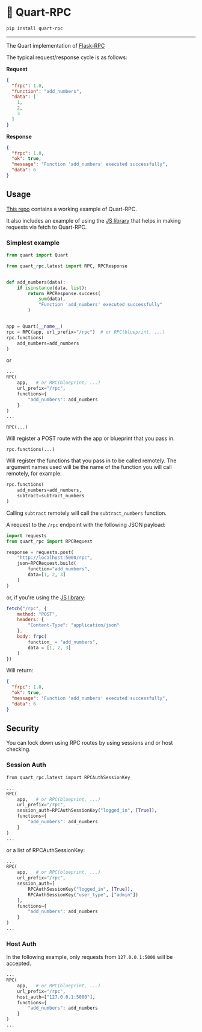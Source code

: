 # 📢 Quart-RPC

```bash
pip install quart-rpc
```

---

The Quart implementation of [Flask-RPC](https://github.com/CheeseCake87/flask-rpc)

The typical request/response cycle is as follows:

**Request**

```json
{
  "frpc": 1.0,
  "function": "add_numbers",
  "data": [
    1,
    2,
    3
  ]
}
```

**Response**

```json
{
  "frpc": 1.0,
  "ok": true,
  "message": "Function 'add_numbers' executed successfully",
  "data": 6
}
```

## Usage

[This repo](https://github.com/CheeseCake87/quart-rpc) contains a working example of Quart-RPC.

It also includes an example of using the [JS library](https://github.com/CheeseCake87/flask-rpc-js) that helps
in making requests via fetch to Quart-RPC.

### Simplest example

```python
from quart import Quart

from quart_rpc.latest import RPC, RPCResponse


def add_numbers(data):
    if isinstance(data, list):
        return RPCResponse.success(
            sum(data),
            "Function 'add_numbers' executed successfully"
        )


app = Quart(__name__)
rpc = RPC(app, url_prefix="/rpc")  # or RPC(blueprint, ...)
rpc.functions(
    add_numbers=add_numbers
)
```

or 

```python
...
RPC(
    app,   # or RPC(blueprint, ...)
    url_prefix="/rpc", 
    functions={
        "add_numbers": add_numbers
    }
)
...
```

`RPC(...)`

Will register a POST route with the app or blueprint that you pass in.

`rpc.functions(...)`

Will register the functions that you pass in to be called remotely.
The argument names used will be the name of the function you will call remotely, for example:

```python
rpc.functions(
    add_numbers=add_numbers,
    subtract=subtract_numbers
)
```

Calling `subtract` remotely will call the `subtract_numbers` function.

A request to the `/rpc` endpoint with the following JSON payload:

```python
import requests
from quart_rpc import RPCRequest

response = requests.post(
    "http://localhost:5000/rpc",
    json=RPCRequest.build(
        function="add_numbers",
        data=[1, 2, 3]
    )
)
```

or, if you're using the [JS library](https://github.com/CheeseCake87/flask-rpc-js):

```js
fetch("/rpc", {
    method: "POST",
    headers: {
        "Content-Type": "application/json"
    },
    body: frpc(
        function_ = "add_numbers",
        data = [1, 2, 3]
    )
})
```

Will return:

```json
{
  "frpc": 1.0,
  "ok": true,
  "message": "Function 'add_numbers' executed successfully",
  "data": 6
}
```

## Security

You can lock down using RPC routes by using sessions and or host checking.

### Session Auth

`from quart_rpc.latest import RPCAuthSessionKey`

```python
...
RPC(
    app,   # or RPC(blueprint, ...)
    url_prefix="/rpc", 
    session_auth=RPCAuthSessionKey("logged_in", [True]),
    functions={
        "add_numbers": add_numbers
    }
)
...
```
or a list of RPCAuthSessionKey:

```python
...
RPC(
    app,   # or RPC(blueprint, ...)
    url_prefix="/rpc", 
    session_auth=[
        RPCAuthSessionKey("logged_in", [True]),
        RPCAuthSessionKey("user_type", ["admin"])
    ],
    functions={
        "add_numbers": add_numbers
    }
)
...
```

### Host Auth

In the following example, only requests from `127.0.0.1:5000` will be accepted.

```python
...
RPC(
    app,   # or RPC(blueprint, ...)
    url_prefix="/rpc", 
    host_auth=["127.0.0.1:5000"],
    functions={
        "add_numbers": add_numbers
    }
)
...
```